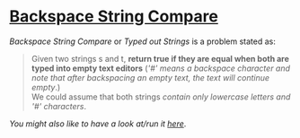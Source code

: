 # [Backspace String Compare](https://leetcode.com/problems/backspace-string-compare/)

_Backspace String Compare_ or _Typed out Strings_ is a problem stated as:

> Given two strings s and t, **return true if they are equal when both are typed into empty text editors** (_'#' means a backspace character and note that after backspacing an empty text, the text will continue empty_.)  
> We could assume that both strings _contain only lowercase letters and '#' characters_.

_You might also like to have a look at/run it [here]()_.
